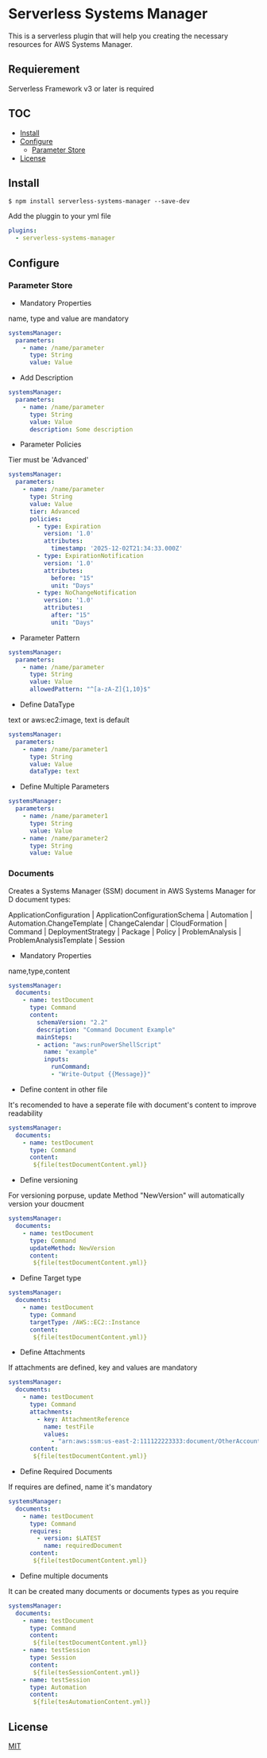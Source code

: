 # Serverless Systems Manager
This is a serverless plugin that will help you creating the necessary resources for AWS Systems Manager. 

## Requierement

Serverless Framework v3 or later is required

## TOC
  - [Install](#Install)
  - [Configure](#Configure)
    - [Parameter Store](#Parameter-Store) 
  - [License](#License) 

## Install
```
$ npm install serverless-systems-manager --save-dev
```

Add the pluggin to your yml file
```yml 
plugins:
  - serverless-systems-manager
  ```

## Configure

### Parameter Store

* Mandatory Properties

name, type and value are mandatory

```yml 
systemsManager:
  parameters:
    - name: /name/parameter
      type: String
      value: Value
```

* Add Description
```yml 
systemsManager:
  parameters:
    - name: /name/parameter
      type: String
      value: Value
      description: Some description
```

* Parameter Policies 

Tier must be 'Advanced'
```yml 
systemsManager:
  parameters:
    - name: /name/parameter
      type: String
      value: Value
      tier: Advanced
      policies: 
        - type: Expiration
          version: '1.0'
          attributes:
            timestamp: '2025-12-02T21:34:33.000Z'
        - type: ExpirationNotification
          version: '1.0'
          attributes:
            before: "15"
            unit: "Days"
        - type: NoChangeNotification
          version: '1.0'
          attributes:
            after: "15"
            unit: "Days"
```

* Parameter Pattern
```yml 
systemsManager:
  parameters:
    - name: /name/parameter
      type: String
      value: Value
      allowedPattern: "^[a-zA-Z]{1,10}$"
``` 

* Define DataType

text or aws:ec2:image, text is default
```yml 
systemsManager:
  parameters:
    - name: /name/parameter1
      type: String
      value: Value
      dataType: text
```

* Define Multiple Parameters
```yml 
systemsManager:
  parameters:
    - name: /name/parameter1
      type: String
      value: Value
    - name: /name/parameter2
      type: String
      value: Value
```

### Documents

Creates a Systems Manager (SSM) document in AWS Systems Manager for D
document types:

ApplicationConfiguration | ApplicationConfigurationSchema | Automation | Automation.ChangeTemplate | ChangeCalendar | CloudFormation | Command | DeploymentStrategy | Package | Policy | ProblemAnalysis | ProblemAnalysisTemplate | Session


* Mandatory Properties

name,type,content
```yml 
systemsManager:
  documents:
    - name: testDocument
      type: Command
      content:
        schemaVersion: "2.2"
        description: "Command Document Example"
        mainSteps:
        - action: "aws:runPowerShellScript"
          name: "example"
          inputs:
            runCommand:
            - "Write-Output {{Message}}"
```

* Define content in other file

It's recomended to have a seperate file with document's content to improve readability

```yml 
systemsManager:
  documents:
    - name: testDocument
      type: Command
      content:
       ${file(testDocumentContent.yml)}
```

* Define versioning

For versioning porpuse, update Method "NewVersion" will automatically version your doucment
```yml 
systemsManager:
  documents:
    - name: testDocument
      type: Command
      updateMethod: NewVersion
      content:
       ${file(testDocumentContent.yml)}
```

* Define Target type

```yml 
systemsManager:
  documents:
    - name: testDocument
      type: Command
      targetType: /AWS::EC2::Instance
      content:
       ${file(testDocumentContent.yml)}
```

* Define Attachments

If attachments are defined, key and values are mandatory
```yml 
systemsManager:
  documents:
    - name: testDocument
      type: Command
      attachments:
        - key: AttachmentReference
          name: testFile
          values: 
            - "arn:aws:ssm:us-east-2:111122223333:document/OtherAccountDocument/3/their-file.py" 
      content:
       ${file(testDocumentContent.yml)}
```

* Define Required Documents

If requires are defined, name it's mandatory
```yml 
systemsManager:
  documents:
    - name: testDocument
      type: Command
      requires:
        - version: $LATEST
          name: requiredDocument
      content:
       ${file(testDocumentContent.yml)}
```

* Define multiple documents

It can be created many documents or documents types as you require
```yml 
systemsManager:
  documents:
    - name: testDocument
      type: Command
      content:
       ${file(testDocumentContent.yml)}
    - name: testSession
      type: Session
      content:
       ${file(tesSessionContent.yml)}
    - name: testSession
      type: Automation
      content:   
       ${file(tesAutomationContent.yml)}
```

## License

[MIT](LICENSE)

